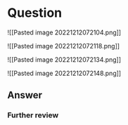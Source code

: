 # Question
![[Pasted image 20221212072104.png]]

![[Pasted image 20221212072118.png]]

![[Pasted image 20221212072134.png]]

![[Pasted image 20221212072148.png]]

## Answer

### Further review
